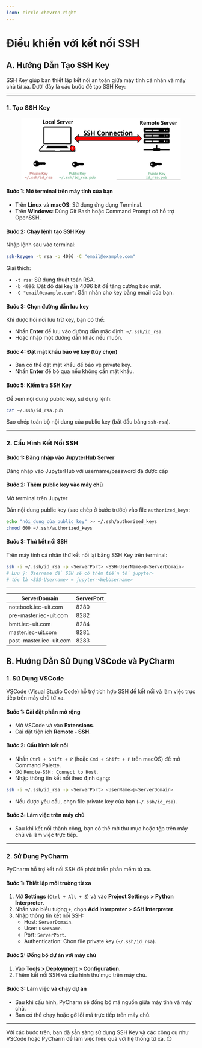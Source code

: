 ```yaml
---
icon: circle-chevron-right
---
```


# Điều khiển với kết nối SSH

## A. Hướng Dẫn Tạo SSH Key

SSH Key giúp bạn thiết lập kết nối an toàn giữa máy tính cá nhân và máy chủ từ xa. Dưới đây là các bước để tạo SSH Key:

***

### 1. Tạo SSH Key

<figure><img src="../.gitbook/assets/Screenshot 2025-01-24 231022.jpg" alt=""><figcaption></figcaption></figure>

#### Bước 1: Mở terminal trên máy tính của bạn

* Trên **Linux** và **macOS**: Sử dụng ứng dụng Terminal.
* Trên **Windows**: Dùng Git Bash hoặc Command Prompt có hỗ trợ OpenSSH.

#### Bước 2: Chạy lệnh tạo SSH Key

Nhập lệnh sau vào terminal:

```bash
ssh-keygen -t rsa -b 4096 -C "email@example.com"
```

Giải thích:

* `-t rsa`: Sử dụng thuật toán RSA.
* `-b 4096`: Đặt độ dài key là 4096 bit để tăng cường bảo mật.
* `-C "email@example.com"`: Gắn nhãn cho key bằng email của bạn.

#### Bước 3: Chọn đường dẫn lưu key

Khi được hỏi nơi lưu trữ key, bạn có thể:

* Nhấn **Enter** để lưu vào đường dẫn mặc định: `~/.ssh/id_rsa`.
* Hoặc nhập một đường dẫn khác nếu muốn.

#### Bước 4: Đặt mật khẩu bảo vệ key (tùy chọn)

* Bạn có thể đặt mật khẩu để bảo vệ private key.
* Nhấn **Enter** để bỏ qua nếu không cần mật khẩu.

#### Bước 5: Kiểm tra SSH Key

Để xem nội dung public key, sử dụng lệnh:

```bash
cat ~/.ssh/id_rsa.pub
```

Sao chép toàn bộ nội dung của public key (bắt đầu bằng `ssh-rsa`).

***

### 2. Cấu Hình Kết Nối SSH

#### Bước 1: Đăng nhập vào JupyterHub Server

Đăng nhập vào JupyterHub với username/password đã được cấp

#### Bước 2: Thêm public key vào máy chủ

Mở terminal trên Jupyter

Dán nội dung public key (sao chép ở bước trước) vào file `authorized_keys`:

```bash
echo "nội_dung_của_public_key" >> ~/.ssh/authorized_keys
chmod 600 ~/.ssh/authorized_keys
```

#### Bước 3: Thử kết nối SSH

Trên máy tính cá nhân thử kết nối lại bằng SSH Key trên terminal:

```bash
ssh -i ~/.ssh/id_rsa -p <ServerPort> <SSH-UserName>@<ServerDomain>
# Lưu ý: Username để SSH sẽ có thêm tiền tố jupyter-
# tức là <SSS-Username> = jupyter-<WebUsername>
```

***

| ServerDomain            | ServerPort |
| ----------------------- | ---------- |
| notebook.iec-uit.com    | 8280       |
| pre-master.iec-uit.com  | 8282       |
| bmtt.iec-uit.com        | 8284       |
| master.iec-uit.com      | 8281       |
| post-master.iec-uit.com | 8283       |

## B. Hướng Dẫn Sử Dụng VSCode và PyCharm

### 1. Sử Dụng VSCode

VSCode (Visual Studio Code) hỗ trợ tích hợp SSH để kết nối và làm việc trực tiếp trên máy chủ từ xa.

#### Bước 1: Cài đặt phần mở rộng

* Mở VSCode và vào **Extensions**.
* Cài đặt tiện ích **Remote - SSH**.

#### Bước 2: Cấu hình kết nối

* Nhấn `Ctrl + Shift + P` (hoặc `Cmd + Shift + P` trên macOS) để mở Command Palette.
* Gõ `Remote-SSH: Connect to Host`.
* Nhập thông tin kết nối theo định dạng:

```bash
ssh -i ~/.ssh/id_rsa -p <ServerPort> <UserName>@<ServerDomain>
```

* Nếu được yêu cầu, chọn file private key của bạn (`~/.ssh/id_rsa`).

#### Bước 3: Làm việc trên máy chủ

* Sau khi kết nối thành công, bạn có thể mở thư mục hoặc tệp trên máy chủ và làm việc trực tiếp.

***

### 2. Sử Dụng PyCharm

PyCharm hỗ trợ kết nối SSH để phát triển phần mềm từ xa.

#### Bước 1: Thiết lập môi trường từ xa

1. Mở **Settings** (`Ctrl + Alt + S`) và vào **Project Settings > Python Interpreter**.
2. Nhấn vào biểu tượng `+`, chọn **Add Interpreter** > **SSH Interpreter**.
3. Nhập thông tin kết nối SSH:
   * Host: `ServerDomain`.
   * User: `UserName`.
   * Port: `ServerPort`.
   * Authentication: Chọn file private key (`~/.ssh/id_rsa`).

#### Bước 2: Đồng bộ dự án với máy chủ

1. Vào **Tools > Deployment > Configuration**.
2. Thêm kết nối SSH và cấu hình thư mục trên máy chủ.

#### Bước 3: Làm việc và chạy dự án

* Sau khi cấu hình, PyCharm sẽ đồng bộ mã nguồn giữa máy tính và máy chủ.
* Bạn có thể chạy hoặc gỡ lỗi mã trực tiếp trên máy chủ.

***

Với các bước trên, bạn đã sẵn sàng sử dụng SSH Key và các công cụ như VSCode hoặc PyCharm để làm việc hiệu quả với hệ thống từ xa. 😊
